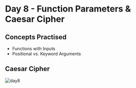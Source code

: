 # Day 8 - Function Parameters & Caesar Cipher
## Concepts Practised
- Functions with Inputs
- Positional vs. Keyword Arguments
## Caesar Cipher
![day8](https://github.com/shondsouza/100-Days-of-Code-Python/assets/138319148/bcee93cd-3822-4ead-9c1f-1a13dc7f96d1)
